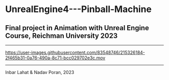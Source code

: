 # UnrealEngine4---Pinball-Machine
## Final project in Animation with Unreal Engine Course, Reichman University 2023

----- 

https://user-images.githubusercontent.com/83548746/215326184-2f465b31-0a76-490a-8c71-bcc029702e3c.mov

----

Inbar Lahat & Nadav Poran, 2023

